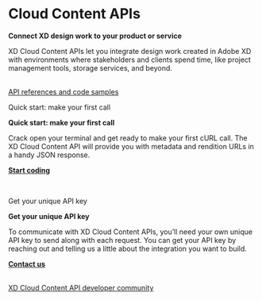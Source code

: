 # Cloud Content APIs

**Connect XD design work to your product or service**

XD Cloud Content APIs let you integrate design work created in Adobe XD with environments where stakeholders and clients spend time, like project management tools, storage services, and beyond.

<br />

<object>
<a href="/tutorials/quick-start.md"><object style="width: 100%" type="image/png" data="/images/integrate2.svg">API references and code samples</object></a>
</object>

<!-- <object>
<a href=""><object style="width: 100%; margin: 0;" type="image/png" data="/images/go-live.png">placeholder</object></a>
</object> -->

<br />

<object style="width: 100%" type="image/png" data="/images/code2.svg">Quick start: make your first call</object>


**Quick start: make your first call**

Crack open your terminal and get ready to make your first cURL call. The XD Cloud Content API will provide you with metadata and rendition URLs in a handy JSON response.

**[Start coding](/tutorials/quick-start.md)**

<br />

<object style="width: 100%" type="image/png" data="/images/get-started.svg">Get your unique API key</object>

**Get your unique API key**

To communicate with XD Cloud Content APIs, you’ll need your own unique API key to send along with each request. You can get your API key by reaching out and telling us a little about the integration you want to build.

**[Contact us](https://adobe.allegiancetech.com/surveys/JDQ78F/)**

<br />

<object>
<a href="https://forums.adobexdplatform.com"><object style="width: 100%" type="image/png" data="/images/cloud-community.png">XD Cloud Content API developer community</object></a>
</object>